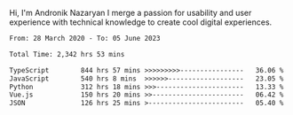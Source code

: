 Hi, I'm Andronik Nazaryan
I merge a passion for usability and user experience with technical knowledge to create cool digital experiences.


<!--START_SECTION:waka-->

```txt
From: 28 March 2020 - To: 05 June 2023

Total Time: 2,342 hrs 53 mins

TypeScript        844 hrs 57 mins >>>>>>>>>----------------   36.06 %
JavaScript        540 hrs 8 mins  >>>>>>-------------------   23.05 %
Python            312 hrs 18 mins >>>----------------------   13.33 %
Vue.js            150 hrs 20 mins >>-----------------------   06.42 %
JSON              126 hrs 25 mins >------------------------   05.40 %
```

<!--END_SECTION:waka-->
